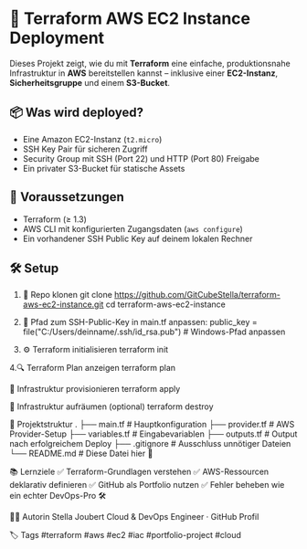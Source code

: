 # 🚀 Terraform AWS EC2 Instance Deployment

Dieses Projekt zeigt, wie du mit **Terraform** eine einfache, produktionsnahe Infrastruktur in **AWS** bereitstellen kannst – inklusive einer **EC2-Instanz**, **Sicherheitsgruppe** und einem **S3-Bucket**.

## 📦 Was wird deployed?

- Eine Amazon EC2-Instanz (`t2.micro`)
- SSH Key Pair für sicheren Zugriff
- Security Group mit SSH (Port 22) und HTTP (Port 80) Freigabe
- Ein privater S3-Bucket für statische Assets

## 🔧 Voraussetzungen

- Terraform (≥ 1.3)
- AWS CLI mit konfigurierten Zugangsdaten (`aws configure`)
- Ein vorhandener SSH Public Key auf deinem lokalen Rechner

## 🛠️ Setup

1. 🔁 Repo klonen
git clone https://github.com/GitCubeStella/terraform-aws-ec2-instance.git
cd terraform-aws-ec2-instance

2. 🔑 Pfad zum SSH-Public-Key in main.tf anpassen:
public_key = file("C:/Users/deinname/.ssh/id_rsa.pub") # Windows-Pfad anpassen


3. ⚙️ Terraform initialisieren
terraform init

4.🔍 Terraform Plan anzeigen
terraform plan

🚀 Infrastruktur provisionieren
terraform apply

🧹 Infrastruktur aufräumen (optional)
terraform destroy

📁 Projektstruktur
.
├── main.tf               # Hauptkonfiguration
├── provider.tf           # AWS Provider-Setup
├── variables.tf          # Eingabevariablen
├── outputs.tf            # Output nach erfolgreichem Deploy
├── .gitignore            # Ausschluss unnötiger Dateien
└── README.md             # Diese Datei hier 🫶


📚 Lernziele
✅ Terraform-Grundlagen verstehen
✅ AWS-Ressourcen deklarativ definieren
✅ GitHub als Portfolio nutzen
✅ Fehler beheben wie ein echter DevOps-Pro 🛠️

👩‍💻 Autorin
Stella Joubert
Cloud & DevOps Engineer · GitHub Profil

🏷️ Tags
#terraform #aws #ec2 #iac #portfolio-project #cloud
